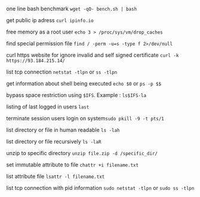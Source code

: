 one line bash benchmark `wget -qO- bench.sh | bash`

get public ip adress `curl ipinfo.io`

free memory as a root user `echo 3 > /proc/sys/vm/drop_caches`

find special permission file `find / -perm -u=s -type f 2>/dev/null`

curl https website for ignore invalid and self signed certificate `curl -k https://93.184.215.14/`

list tcp connection `netstat -tlpn` or `ss -tlpn`

get information about shell being executed `echo $0` or `ps -p $$`

bypass space restriction using `$IFS`. Example : `ls$IFS-la`

listing of last logged in users `last`

terminate session users login on system`sudo pkill -9 -t pts/1`

list directory or file in human readable `ls -lah`

list directory or file recursively `ls -laR`

unzip to specific directory `unzip file.zip -d /specific_dir/`

set immutable attribute to file `chattr +i filename.txt`

list attribute file `lsattr -l filename.txt`

list tcp connection with pid information `sudo netstat -tlpn` or `sudo ss -tlpn`
